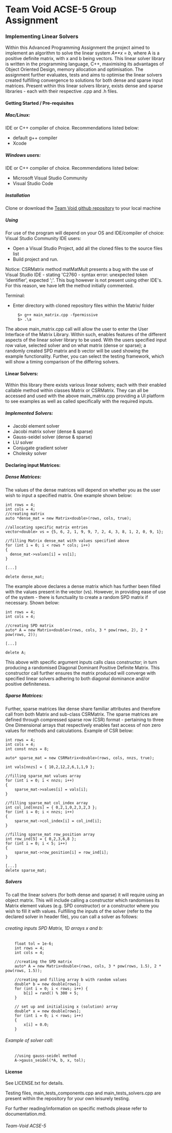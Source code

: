 # Team Void ACSE-5 Group Assignment

### Implementing Linear Solvers

Within this Advanced Programming Assignment the project aimed to implement an algorithm to solve the linear system *A**x* = *b*, where A is a positive definite matrix, with x and b being vectors.
This linear solver library is written in the programming language, C++, maximising its advantages of Object Oriented Design, memory allocation and optimisation.
The assignment further evaluates, tests and aims to optimise the linear solvers created fulfilling convergence to solutions for both dense and sparse input matrices. Present within this linear solvers library, exists dense and sparse libraries - each with their respective .cpp and .h files. 

#### Getting Started / Pre-requisites
##### Mac/Linux:
IDE or C++ compiler of choice. Recommendations listed below:
* default g++ compiler
* Xcode
##### Windows users:
IDE or C++ compiler of choice. Recommendations listed below:
* Microsoft Visual Studio Community
* Visual Studio Code

##### Installation
Clone or download the [Team Void github repository](https://github.com/acse-2020/group-project-team-void) to your local machine

##### Using
For use of the program will depend on your OS and IDE/compiler of choice:
Visual Studio Community IDE users:
* Open a Visual Studio Project, add all the cloned files to the source files list
* Build project and run.

Notice:
CSRMatrix method matMatMult presents a bug with the use of Visual Studio IDE - stating 'C2760 - syntax error: unexpected token 'identifier', expected ';'.
This bug however is not present using other IDE's. For this reason, we have left the method initially commented.

Terminal:
* Enter directory with cloned repository files within the Matrix/ folder

        $> g++ main_matrix.cpp -fpermissive
        $> .\a
        
The above main_matrix.cpp call will allow the user to enter the User Interface of the Matrix Library. Within such, enables features of the different aspects of the linear solver library to be used. With the users specified input row value, selected solver and on what matrix (dense or sparse); a randomly created SPD matrix and b vector will be used showing the example functionality. Further, you can select the testing framework, which will show a timing comparison of the differing solvers.

#### Linear Solvers:
Within this library there exists various linear solvers; each with their enabled callable method within classes Matrix or CSRMatrix. They can all be accessed and used with the above main_matrix.cpp providing a UI platform to see examples as well as called specifically with the required inputs.

##### Implemented Solvers:
* Jacobi element solver
* Jacobi matrix solver (dense & sparse)
* Gauss-seidel solver (dense & sparse)
* LU solver
* Conjugate gradient solver
* Cholesky solver

#### Declaring input Matrices:
##### Dense Matrices:
The values of the dense matrices will depend on whether you as the user wish to input a specified matrix.
One example shown below:

    int rows = 4;
    int cols = 4;
    //creating matrix
    auto *dense_mat = new Matrix<double>(rows, cols, true);

    //allocating specific matrix entries
    vector<double> vs = {5, 6, 2, 1, 9, 9, 7, 2, 4, 3, 8, 1, 2, 0, 9, 1};

    //filling Matrix dense_mat with values specified above
    for (int i = 0; i < rows * cols; i++)
    {
      dense_mat->values[i] = vs[i];
    }

    [...]

    delete dense_mat; 
    
The example above declares a dense matrix which has further been filled with the values present in the vector (vs). 
However, in providing ease of use of the system - there is functuality to create a random SPD matrix if necessary.
Shown below:

    int rows = 4;
    int cols = 4;

    //creating SPD matrix
    auto* A = new Matrix<double>(rows, cols, 3 * pow(rows, 2), 2 * pow(rows, 2));

    [...]

    delete A;
    
This above with specific argument inputs calls class constructor; in turn producing a randomised Diagonal Dominant Positive Definite Matrix. This constructor call further ensures the matrix produced will converge with specified linear solvers adhering to both diagonal dominance and/or positive definiteness.

##### Sparse Matrices:
Further, sparse matrices like dense share familiar attributes and therefore call from both Matrix and sub-class CSRMatrix.
The sparse matrices are defined through compressed sparse row (CSR) format - pertaining to three One Dimensional arrays that respectively enables fast access of non zero values for methods and calculations.
Example of CSR below:

    int rows = 4;
    int cols = 4;
    int const nnzs = 8;
    
    auto* sparse_mat = new CSRMatrix<double>(rows, cols, nnzs, true);

    int vals[nnzs] = { 10,2,12,2,6,1,1,9 };

    //filling sparse_mat values array
    for (int i = 0; i < nnzs; i++)
    {
        sparse_mat->values[i] = vals[i];
    }

    //filling sparse_mat col_index array
    int col_ind[nnzs] = { 0,2,1,0,2,3,2,3 };
    for (int i = 0; i < nnzs; i++)
    {
        sparse_mat->col_index[i] = col_ind[i];
    }

    //filling sparse_mat row_position array
    int row_ind[5] = { 0,2,3,6,8 };
    for (int i = 0; i < 5; i++)
    {
        sparse_mat->row_position[i] = row_ind[i];
    }

    [...]
    delete sparse_mat;

##### Solvers
To call the linear solvers (for both dense and sparse) it will require using an object matrix. This will include calling a constructor which randomises its Matrix element values (e.g. SPD constructor) or a constructor where you wish to fill it with values.
Fulfilling the inputs of the solver (refer to the declared solver in header file), you can call a solver as follows:
###### creating inputs SPD Matrix, 1D arrays x and b:

        float tol = 1e-6;
        int rows = 4;
        int cols = 4;
        
        //creating the SPD matrix
        auto* A = new Matrix<double>(rows, cols, 3 * pow(rows, 1.5), 2 * pow(rows, 1.5));

        //creating and filling array b with random values
        double* b = new double[rows];
        for (int i = 0; i < rows; i++) {
            b[i] = rand() % 300 + 5;
        }

        // set up and initialising x (solution) array
        double* x = new double[rows];
        for (int i = 0; i < rows; i++)
        {
            x[i] = 0.0;
        }

###### Example of solver call:
            
        //using gauss-seidel method
        A->gauss_seidel(*A, b, x, tol);
        
#### License
See LICENSE.txt for details.

Testing files, main_tests_components.cpp and main_tests_solvers.cpp are present within the repository for your own leisurely testing.

For further reading/information on specific methods please refer to documentation.md.

###### Team-Void ACSE-5
